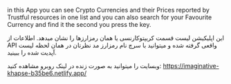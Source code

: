 in this App you can see Crypto Currencies and their Prices reported by Trustful resources in one list and you can also search for your Favourite Currency and find it the second you press the key.


این اپلیکیشن لیست قسمت کریپتوکارنسی یا همان رمزارزها را نشان میدهد. اطلاعات از API واقعی گرفته شده و میتوانید با سرچ نام رمزارز مد نظرتان در همان لحظه لیست آپدیت شده را ببینید.

وبسایت را میتوانید به صورت زنده در لینک روبرو مشاهده کنید:
https://imaginative-khapse-b35be6.netlify.app/
